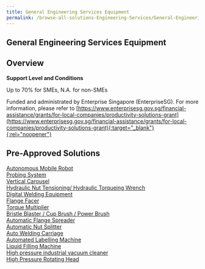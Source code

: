 ```yaml
---
title: General Engineering Services Equipment
permalink: /browse-all-solutions-Engineering-Services/General-Engineering-Services-Equipment
---
```


## General Engineering Services Equipment
## Overview

**Support Level and Conditions**

Up to 70% for SMEs, N.A. for non-SMEs

Funded and administrated by Enterprise Singapore (EnterpriseSG). For more information, please refer to [https://www.enterprisesg.gov.sg/financial-assistance/grants/for-local-companies/productivity-solutions-grant](https://www.enterprisesg.gov.sg/financial-assistance/grants/for-local-companies/productivity-solutions-grant){:target="_blank"}{:rel="noopener"}

## Pre-Approved Solutions

<a href='/productivity-solutions-grant/solutionrepo/solution28' target='_blank'>Autonomous Mobile Robot</a><br>
<a href='/productivity-solutions-grant/solutionrepo/solution94' target='_blank'>Probing System</a><br>
<a href='/productivity-solutions-grant/solutionrepo/solution161' target='_blank'>Vertical Carousel</a><br>
<a href='/productivity-solutions-grant/solutionrepo/solution956' target='_blank'>Hydraulic Nut Tensioning/ Hydraulic Torqueing Wrench</a><br>
<a href='/productivity-solutions-grant/solutionrepo/solution1288' target='_blank'>Digital Welding Equipment </a><br>
<a href='/productivity-solutions-grant/solutionrepo/solution1471' target='_blank'>Flange Facer</a><br>
<a href='/productivity-solutions-grant/solutionrepo/solution1472' target='_blank'>Torque Multiplier</a><br>
<a href='/productivity-solutions-grant/solutionrepo/solution1473' target='_blank'>Bristle Blaster / Cup Brush / Power Brush</a><br>
<a href='/productivity-solutions-grant/solutionrepo/solution1474' target='_blank'>Automatic Flange Spreader</a><br>
<a href='/productivity-solutions-grant/solutionrepo/solution1475' target='_blank'>Automatic Nut Splitter</a><br>
<a href='/productivity-solutions-grant/solutionrepo/solution1963' target='_blank'>Auto Welding Carriage</a><br>
<a href='/productivity-solutions-grant/solutionrepo/solution2074' target='_blank'>Automated Labelling Machine </a><br>
<a href='/productivity-solutions-grant/solutionrepo/solution2075' target='_blank'>Liquid Filling Machine</a><br>
<a href='/productivity-solutions-grant/solutionrepo/solution2076' target='_blank'>High pressure industrial vacuum cleaner</a><br>
<a href='/productivity-solutions-grant/solutionrepo/solution2077' target='_blank'>High Pressure Rotating Head</a><br>
